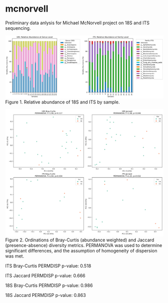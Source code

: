 # mcnorvell
Preliminary data anlysis for Michael McNorvell project on 18S and ITS sequencing.

![Relative abundance](Figures/relative_abundance_by_plots.jpg)
Figure 1. Relative abundance of 18S and ITS by sample.

![Ordinations](Figures/ordination_plots_by_fire.jpg)
Figure 2. Ordinations of Bray-Curtis (abundance weighted) and Jaccard (presence-absence) diversity metrics. PERMANOVA was used to determine significant differences, and the assumption of homogeneity of dispersion was met.

ITS Bray-Curtis PERMDISP p-value: 0.518

ITS Jaccard PERMDISP p-value: 0.666

18S Bray-Curtis PERMDISP p-value: 0.986

18S Jaccard PERMDISP p-value: 0.863
